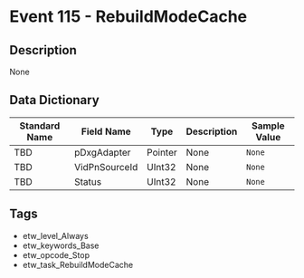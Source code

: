 # Event 115 - RebuildModeCache

## Description
None

## Data Dictionary
|Standard Name|Field Name|Type|Description|Sample Value|
|---|---|---|---|---|
|TBD|pDxgAdapter|Pointer|None|`None`|
|TBD|VidPnSourceId|UInt32|None|`None`|
|TBD|Status|UInt32|None|`None`|

## Tags
* etw_level_Always
* etw_keywords_Base
* etw_opcode_Stop
* etw_task_RebuildModeCache